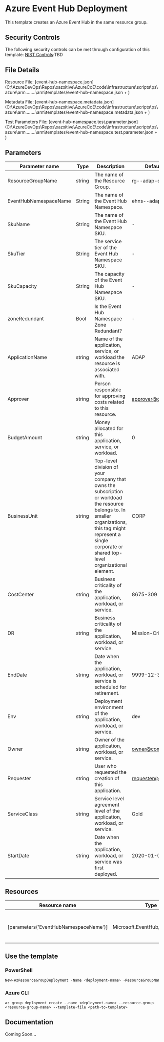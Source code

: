 # Azure Event Hub Deployment

This template creates an Azure Event Hub in the same resource group.

## Security Controls

The following security controls can be met through configuration of this template:
      [NIST Controls](security-controls.md):TBD

## File Details

Resource File: [event-hub-namespace.json](C:\AzureDevOps\Repos\xazxitive\AzureCoE\code\infrastructure\scripts\ps\azure\arm\..\..\..\..\arm\templates/event-hub-namespace.json + )

Metadata File: [event-hub-namespace.metadata.json](C:\AzureDevOps\Repos\xazxitive\AzureCoE\code\infrastructure\scripts\ps\azure\arm\..\..\..\..\arm\templates/event-hub-namespace.metadata.json + )

Test Parameters File: [event-hub-namespace.test.parameter.json](C:\AzureDevOps\Repos\xazxitive\AzureCoE\code\infrastructure\scripts\ps\azure\arm\..\..\..\..\arm\templates/event-hub-namespace.test.parameter.json + )

## Parameters

Parameter name | Type | Description | DefaultValue
-------------- | ---- | ----------- | ------------
ResourceGroupName | string | The name of the Resource Group. | rg--adap-dev-eus
EventHubNamespaceName | String | The name of the Event Hub Namespace. | ehns--adap-test-eus
SkuName        | String | The name of the Event Hub Namespace SKU. | -
SkuTier        | String | The service tier of the Event Hub Namespace SKU. | -
SkuCapacity    | String | The capacity of the Event Hub Namespace SKU. | -
zoneRedundant  | Bool | Is the Event Hub Namespace Zone Redundant? | -
ApplicationName | string | Name of the application, service, or workload the resource is associated with. | ADAP
Approver       | string | Person responsible for approving costs related to this resource. | approver@company.org
BudgetAmount   | string | Money allocated for this application, service, or workload. | 0
BusinessUnit   | string | Top-level division of your company that owns the subscription or workload the resource belongs to. In smaller organizations, this tag might represent a single corporate or shared top-level organizational element. | CORP
CostCenter     | string | Business criticality of the application, workload, or service. | 8675-309
DR             | string | Business criticality of the application, workload, or service. | Mission-Critical
EndDate        | string | Date when the application, workload, or service is scheduled for retirement. | 9999-12-31
Env            | string | Deployment environment of the application, workload, or service. | dev
Owner          | string | Owner of the application, workload, or service. | owner@company.org
Requester      | string | User who requested the creation of this application. | requester@company.org
ServiceClass   | string | Service level agreement level of the application, workload, or service. | Gold
StartDate      | string | Date when the application, workload, or service was first deployed. | 2020-01-01

## Resources

Resource name | Type | ApiVersion
------------- | ---- | ----------
              |      |
              |      |
              |      |
              |      |
[parameters('EventHubNamespaceName')] | Microsoft.EventHub/namespaces | 2018-01-01-preview
              |      |
              |      |
              |      |

## Use the template

### PowerShell

```powershell
New-AzResourceGroupDeployment -Name <deployment-name> -ResourceGroupName <resource-group-name> -TemplateFile <path-to-template>
```

### Azure CLI

```text
az group deployment create --name <deployment-name> --resource-group <resource-group-name> --template-file <path-to-template>
```

## Documentation

Coming Soon...
